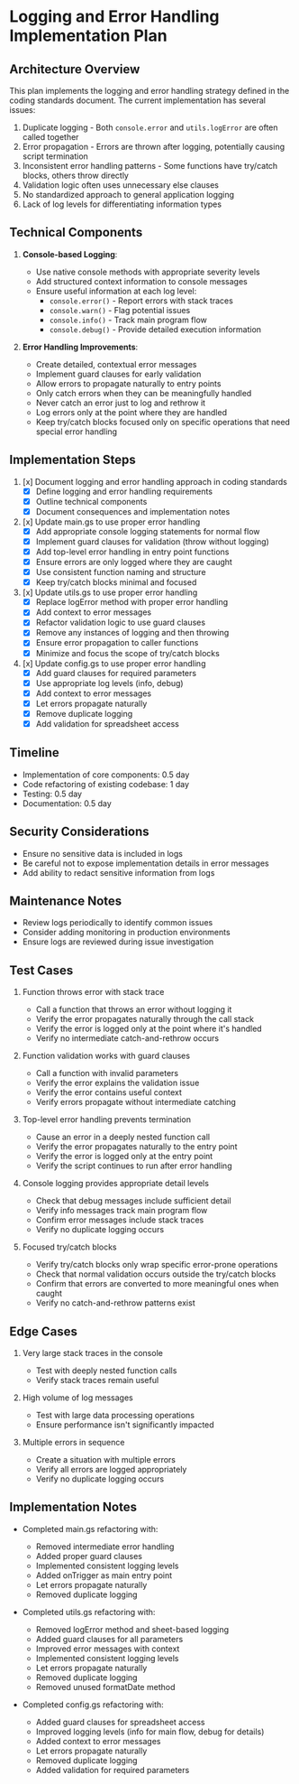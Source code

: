 # Logging and Error Handling Implementation Plan

## Architecture Overview
This plan implements the logging and error handling strategy defined in the coding standards document. The current implementation has several issues:

1. Duplicate logging - Both `console.error` and `utils.logError` are often called together
2. Error propagation - Errors are thrown after logging, potentially causing script termination
3. Inconsistent error handling patterns - Some functions have try/catch blocks, others throw directly
4. Validation logic often uses unnecessary else clauses
5. No standardized approach to general application logging
6. Lack of log levels for differentiating information types

## Technical Components
1. **Console-based Logging**: 
   - Use native console methods with appropriate severity levels
   - Add structured context information to console messages
   - Ensure useful information at each log level:
     - `console.error()` - Report errors with stack traces
     - `console.warn()` - Flag potential issues
     - `console.info()` - Track main program flow
     - `console.debug()` - Provide detailed execution information

2. **Error Handling Improvements**:
   - Create detailed, contextual error messages
   - Implement guard clauses for early validation
   - Allow errors to propagate naturally to entry points
   - Only catch errors when they can be meaningfully handled
   - Never catch an error just to log and rethrow it
   - Log errors only at the point where they are handled
   - Keep try/catch blocks focused only on specific operations that need special error handling

## Implementation Steps

1. [x] Document logging and error handling approach in coding standards
   - [x] Define logging and error handling requirements
   - [x] Outline technical components
   - [x] Document consequences and implementation notes

2. [x] Update main.gs to use proper error handling
   - [x] Add appropriate console logging statements for normal flow
   - [x] Implement guard clauses for validation (throw without logging)
   - [x] Add top-level error handling in entry point functions
   - [x] Ensure errors are only logged where they are caught
   - [x] Use consistent function naming and structure
   - [x] Keep try/catch blocks minimal and focused

3. [x] Update utils.gs to use proper error handling
   - [x] Replace logError method with proper error handling
   - [x] Add context to error messages
   - [x] Refactor validation logic to use guard clauses
   - [x] Remove any instances of logging and then throwing
   - [x] Ensure error propagation to caller functions
   - [x] Minimize and focus the scope of try/catch blocks

4. [x] Update config.gs to use proper error handling
   - [x] Add guard clauses for required parameters
   - [x] Use appropriate log levels (info, debug)
   - [x] Add context to error messages
   - [x] Let errors propagate naturally
   - [x] Remove duplicate logging
   - [x] Add validation for spreadsheet access

## Timeline
- Implementation of core components: 0.5 day
- Code refactoring of existing codebase: 1 day
- Testing: 0.5 day
- Documentation: 0.5 day

## Security Considerations
- Ensure no sensitive data is included in logs
- Be careful not to expose implementation details in error messages
- Add ability to redact sensitive information from logs

## Maintenance Notes
- Review logs periodically to identify common issues
- Consider adding monitoring in production environments
- Ensure logs are reviewed during issue investigation

## Test Cases
1. Function throws error with stack trace
   - Call a function that throws an error without logging it
   - Verify the error propagates naturally through the call stack
   - Verify the error is logged only at the point where it's handled
   - Verify no intermediate catch-and-rethrow occurs

2. Function validation works with guard clauses
   - Call a function with invalid parameters
   - Verify the error explains the validation issue
   - Verify the error contains useful context
   - Verify errors propagate without intermediate catching

3. Top-level error handling prevents termination
   - Cause an error in a deeply nested function call
   - Verify the error propagates naturally to the entry point
   - Verify the error is logged only at the entry point
   - Verify the script continues to run after error handling

4. Console logging provides appropriate detail levels
   - Check that debug messages include sufficient detail
   - Verify info messages track main program flow
   - Confirm error messages include stack traces
   - Verify no duplicate logging occurs

5. Focused try/catch blocks
   - Verify try/catch blocks only wrap specific error-prone operations
   - Check that normal validation occurs outside the try/catch blocks
   - Confirm that errors are converted to more meaningful ones when caught
   - Verify no catch-and-rethrow patterns exist

## Edge Cases
1. Very large stack traces in the console
   - Test with deeply nested function calls
   - Verify stack traces remain useful

2. High volume of log messages
   - Test with large data processing operations
   - Ensure performance isn't significantly impacted

3. Multiple errors in sequence
   - Create a situation with multiple errors
   - Verify all errors are logged appropriately
   - Verify no duplicate logging occurs

## Implementation Notes
- Completed main.gs refactoring with:
  - Removed intermediate error handling
  - Added proper guard clauses
  - Implemented consistent logging levels
  - Added onTrigger as main entry point
  - Let errors propagate naturally
  - Removed duplicate logging

- Completed utils.gs refactoring with:
  - Removed logError method and sheet-based logging
  - Added guard clauses for all parameters
  - Improved error messages with context
  - Implemented consistent logging levels
  - Let errors propagate naturally
  - Removed duplicate logging
  - Removed unused formatDate method

- Completed config.gs refactoring with:
  - Added guard clauses for spreadsheet access
  - Improved logging levels (info for main flow, debug for details)
  - Added context to error messages
  - Let errors propagate naturally
  - Removed duplicate logging
  - Added validation for required parameters 